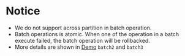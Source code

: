 # Notice
- We do not support across partition in batch operation.
- Batch operations is atomic. When one of the operation in a batch execute failed, the batch operation will be rollbacked.
- More details are shown in [Demo](https://github.com/oceanbase/obkv-table-client-java/blob/master/example/simple-table-demo/src/main/java/com/oceanbase/example/TableClient.java) `batch2` and `batch3`